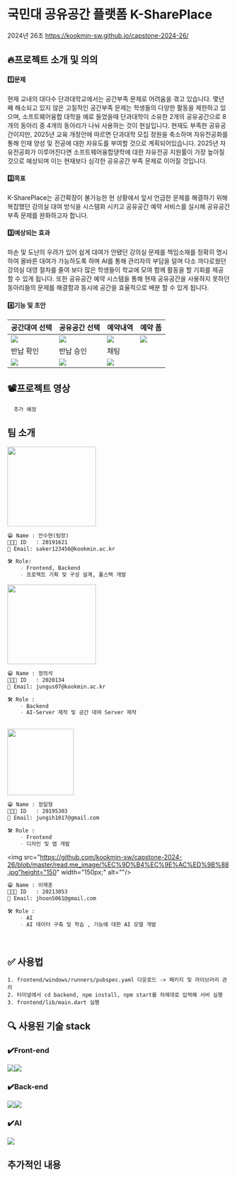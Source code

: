 # 국민대 공유공간 플랫폼 K-SharePlace
2024년 26조 https://kookmin-sw.github.io/capstone-2024-26/


## 🔥프로젝트 소개 및 의의

####  1️⃣문제
 현재 교내의 대다수 단과대학교에서는 공간부족 문제로 어려움을 겪고 있습니다. 몇년 째 해소되고 있지 않은 고질적인 공간부족 문제는 학생들의 다양한 활동을 제한하고 있으며, 소프트웨어융합 대학을 예로 들었을때 단과대학이 소유한 2개의 공유공간으로 8개의 동아리 중 4개의 동아리가 나눠 사용하는 것이 현실입니다.
 현재도 부족한 공유공간이지만, 2025년 교육 개정안에 따르면 단과대학 모집 정원을 축소하며 자유전공화를 통해 인재 양성 및 전공에 대한 자유도를 부여할 것으로 계획되어있습니다. 2025년 자유전공화가 이루어진다면 소프트웨어융합댇학에 대한 자유전공 지원률이 가장 높아질것으로 예상되며 이는 현재보다 심각한 공유공간 부족 문제로 이어질 것입니다.
 
#### 2️⃣목표
 K-SharePlace는 공간확장이 불가능한  현 상황에서 앞서 언급한 문제를 해결하기 위해 복잡했던 강의실 대여 방식을 시스템화 시키고 공유공간 예약 서비스를 실시해 공유공간 부족 문제를 완화하고자 합니다.
 
#### 3️⃣예상되는 효과
 파손 및 도난의 우려가 있어 쉽게 대여가 안됐던 강의실 문제를 책임소재를 정확히 명시하여 올바른 대여가 가능하도록 하며 AI를 통해 관리자의 부담을 덜며 다소 까다로웠던 강의실 대영 절차를 줄여 보다 많은 학생들이 학교에 모여 함께 활동을  할 기회를 제공 할 수 있게 됩니다.
 또한 공유공간 예약 시스템을 통해 현재 공유공간을 사용하지 못하던 동아리들의 문제를 해결함과 동시에 공간을 효율적으로 배분 할 수 있게 됩니다.
#### 4️⃣기능 및 초안

|공간대여 선택|공유공간 선택|예약내역|예약 폼|
|---|---|---|---|
<img src="https://github.com/kookmin-sw/capstone-2024-26/blob/master/read.me_image/Group%2023.png">|<img src="https://github.com/kookmin-sw/capstone-2024-26/blob/master/read.me_image/Group%2024.png">|<img src="https://github.com/kookmin-sw/capstone-2024-26/blob/master/read.me_image/Group%2025.png">|<img src="https://github.com/kookmin-sw/capstone-2024-26/blob/master/read.me_image/Group%2028%20(1).png">
반납 확인|반납 승인|채팅||
<img src="https://github.com/kookmin-sw/capstone-2024-26/blob/master/read.me_image/Group%2026.png">|<img src="https://github.com/kookmin-sw/capstone-2024-26/blob/master/read.me_image/Group%2027.png">|<img src="https://github.com/kookmin-sw/capstone-2024-26/blob/master/read.me_image/Group%2027%20(1).png">|


## 📽️프로젝트 영상
      추가 예정
## 팀 소개


<img src="https://github.com/kookmin-sw/capstone-2024-26/blob/master/read.me_image/%EC%95%88%EC%88%98%ED%98%84.jpg" height="180" width="200px;" alt=""/>

```markdown
😁 Name : 안수현(팀장)
👨🏻‍💻 ID   : 20191621
📧 Email: saker123456@kookmin.ac.kr

🛠 Role:
    - Frontend, Backend
    - 프로젝트 기획 및 구성 설계, 풀스택 개발

```

<img src="https://github.com/kookmin-sw/capstone-2024-26/blob/master/read.me_image/%EC%A0%95%EC%9D%98%EC%84%9D.jpg" height="180" width="200px;" alt=""/>

```markdown
😁 Name : 정의석
👨🏻‍💻 ID   : 2020134
📧 Email: jungus07@kookmin.ac.kr

🛠 Role :
    - Backend
    - AI-Server 제작 및 공간 대여 Server 제작
     
```
<img src="https://github.com/kookmin-sw/capstone-2024-26/blob/master/read.me_image/%EC%A0%95%EC%9D%BC%ED%98%95.jpg" height="150" width="150px;" alt=""/>

```markdown
😁 Name : 정일형
👨🏻‍💻 ID   : 20195303
📧 Email: jungih1017@gmail.com

🛠 Role :
    - Frontend
    - 디자인 및 앱 개발 

```

<img src="https://github.com/kookmin-sw/capstone-2024-26/blob/master/read.me_image/%EC%9D%B4%EC%9E%AC%ED%9B%88.jpg"height="150"  width="150px;" alt=""/><br />

```markdown
😁 Name : 이재훈
👨🏻‍💻 ID   : 20213053
📧 Email: jhoon5061@gmail.com

🛠 Role :
    - AI 
    - AI 데이터 구축 및 학습 , 기능에 대한 AI 모델 개발

```

<br/>



## ✅ 사용법


    1. frontend/windows/runners/pubspec.yaml 다운로드 -> 패키지 및 라이브러리 관리
    2. 터미널에서 cd backend, npm install, npm start를 차례대로 입력해 서버 실행
    3. frontend/lib/main.dart 실행



    
 ## 🔍 사용된 기술 stack
 
 ### ✔️Front-end
 <img src="https://img.shields.io/badge/flutter-02569B?style=for-the-badge&logo=flutter&logoColor=white"><img src="https://img.shields.io/badge/Dart-0175C2?style=for-the-badge&logo=Dart&logoColor=white">
 
 ### ✔️Back-end
 <img src="https://img.shields.io/badge/node.js-339933?style=for-the-badge&logo=node.js&logoColor=white"><img src="https://img.shields.io/badge/Firebase-FFCA28?style=for-the-badge&logo=Firebase&logoColor=white">

  ### ✔️AI
<img src="https://img.shields.io/badge/Python-3776AB?style=for-the-badge&logo=Python&logoColor=white">
 
 ## 추가적인 내용

        
